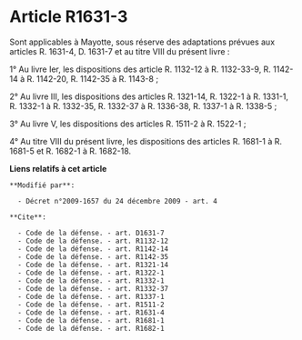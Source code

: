 # Article R1631-3

Sont applicables à Mayotte, sous réserve des adaptations prévues aux articles R. 1631-4, D. 1631-7 et au titre VIII du
présent livre : 

1° Au livre Ier, les dispositions des article            R. 1132-12 à R. 1132-33-9, R. 1142-14 à R. 1142-20, R. 1142-35 à R.
1143-8 ; 

2° Au livre III, les dispositions des articles R. 1321-14, R. 1322-1 à R. 1331-1, R. 1332-1 à R. 1332-35, R. 1332-37 à R.
1336-38, R. 1337-1 à R. 1338-5 ; 

3° Au livre V, les dispositions des articles R. 1511-2 à R. 1522-1 ; 

4° Au titre VIII du présent livre, les dispositions des articles R. 1681-1 à R. 1681-5 et R. 1682-1 à R. 1682-18.

**Liens relatifs à cet article**

	**Modifié par**:

	  - Décret n°2009-1657 du 24 décembre 2009 - art. 4

	**Cite**:

	  - Code de la défense. - art. D1631-7
	  - Code de la défense. - art. R1132-12
	  - Code de la défense. - art. R1142-14
	  - Code de la défense. - art. R1142-35
	  - Code de la défense. - art. R1321-14
	  - Code de la défense. - art. R1322-1
	  - Code de la défense. - art. R1332-1
	  - Code de la défense. - art. R1332-37
	  - Code de la défense. - art. R1337-1
	  - Code de la défense. - art. R1511-2
	  - Code de la défense. - art. R1631-4
	  - Code de la défense. - art. R1681-1
	  - Code de la défense. - art. R1682-1
